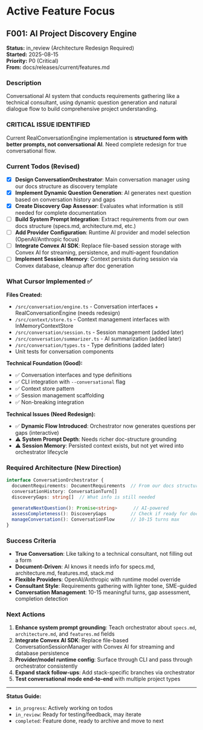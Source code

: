 # Active Feature Focus

## F001: AI Project Discovery Engine
**Status:** in_review (Architecture Redesign Required)  
**Started:** 2025-08-15  
**Priority:** P0 (Critical)  
**From:** docs/releases/current/features.md

### Description
Conversational AI system that conducts requirements gathering like a technical consultant, using dynamic question generation and natural dialogue flow to build comprehensive project understanding.

### **CRITICAL ISSUE IDENTIFIED**
Current RealConversationEngine implementation is **structured form with better prompts, not conversational AI**. Need complete redesign for true conversational flow.

### Current Todos (Revised)
- [x] **Design ConversationOrchestrator**: Main conversation manager using our docs structure as discovery template
- [x] **Implement Dynamic Question Generation**: AI generates next question based on conversation history and gaps  
- [x] **Create Discovery Gap Assessor**: Evaluates what information is still needed for complete documentation
- [ ] **Build System Prompt Integration**: Extract requirements from our own docs structure (specs.md, architecture.md, etc.)
- [ ] **Add Provider Configuration**: Runtime AI provider and model selection (OpenAI/Anthropic focus)
- [ ] **Integrate Convex AI SDK**: Replace file-based session storage with Convex AI for streaming, persistence, and multi-agent foundation
- [ ] **Implement Session Memory**: Context persists during session via Convex database, cleanup after doc generation

### What Cursor Implemented ✅
**Files Created:**
- `/src/conversation/engine.ts` - Conversation interfaces + RealConversationEngine (needs redesign)
- `/src/context/store.ts` - Context management interfaces with InMemoryContextStore  
- `/src/conversation/session.ts` - Session management (added later)
- `/src/conversation/summarizer.ts` - AI summarization (added later)
- `/src/conversation/types.ts` - Type definitions (added later)
- Unit tests for conversation components

**Technical Foundation (Good):**
- ✅ Conversation interfaces and type definitions
- ✅ CLI integration with `--conversational` flag
- ✅ Context store pattern
- ✅ Session management scaffolding
- ✅ Non-breaking integration

**Technical Issues (Need Redesign):**
- ✅ **Dynamic Flow Introduced**: Orchestrator now generates questions per gaps (interactive)
- ⚠️ **System Prompt Depth**: Needs richer doc-structure grounding
- ⚠️ **Session Memory**: Persisted context exists, but not yet wired into orchestrator lifecycle

### Required Architecture (New Direction)
```typescript
interface ConversationOrchestrator {
  documentRequirements: DocumentRequirements  // From our docs structure
  conversationHistory: ConversationTurn[]
  discoveryGaps: string[]  // What info is still needed
  
  generateNextQuestion(): Promise<string>      // AI-powered
  assessCompleteness(): DiscoveryGaps         // Check if ready for docs
  manageConversation(): ConversationFlow      // 10-15 turns max
}
```

### Success Criteria
- **True Conversation**: Like talking to a technical consultant, not filling out a form
- **Document-Driven**: AI knows it needs info for specs.md, architecture.md, features.md, stack.md  
- **Flexible Providers**: OpenAI/Anthropic with runtime model override
- **Consultant Style**: Requirements gathering with lighter tone, SME-guided
- **Conversation Management**: 10-15 meaningful turns, gap assessment, completion detection

### Next Actions
1. **Enhance system prompt grounding**: Teach orchestrator about `specs.md`, `architecture.md`, and `features.md` fields
2. **Integrate Convex AI SDK**: Replace file-based ConversationSessionManager with Convex AI for streaming and database persistence
3. **Provider/model runtime config**: Surface through CLI and pass through orchestrator consistently
4. **Expand stack follow-ups**: Add stack-specific branches via orchestrator
5. **Test conversational mode end-to-end** with multiple project types

---

**Status Guide:**
- `in_progress`: Actively working on todos
- `in_review`: Ready for testing/feedback, may iterate  
- `completed`: Feature done, ready to archive and move to next